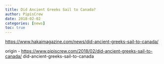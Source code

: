 ```yaml
---
title: Did Ancient Greeks Sail to Canada?
author: PipisCrew
date: 2018-02-02
categories: [news]
toc: true
---
```


https://www.hakaimagazine.com/news/did-ancient-greeks-sail-to-canada/

origin - https://www.pipiscrew.com/2018/02/did-ancient-greeks-sail-to-canada/ did-ancient-greeks-sail-to-canada